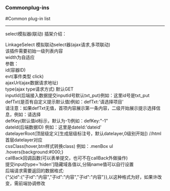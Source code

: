 ### Commonplug-ins
#Common plug-in list

---------
select模拟器(联动)
插架介绍：

LinkageSelect 模拟联动select器(ajax请求,多项联动)<br/>
该插件需要初始一级列表内容<br/>
width为自适应<br/>
参数：<br/>
id(容器ID)<br/>
evt(事件类型 click)<br/>
ajaxUrl(ajax数据请求地址)<br/>
type(ajax type请求方式) 默认GET<br/>
inputId(后端接入数据提交inputId号默认txt_put)例如：这里id号是txt_put<br/>
defTxt(是否有自定义提示默认值)例如：defTxt:'请选择项目'<br/>
请注意：如果defTxt无值，首项内容展示第一条内容，二级开始展示提示选择信息，例如：请选择<br/>
defKey(默认值id标示，默认为-1)例如：defKey:"-1"<br/>
dateId(后端数据ID) 例如：这里是dateId:'dateid'<br/>
datelayerRoot(顶层级定义[生成层级标注号，默认datelayer,0级别开始]) //html首层datelayer对应<br/>
cssClass(hover,btn样式转换class) 例如：.menBox ul .hovers{background:#000;}<br/>
callBack回调函数(可以表单提交，也可不在callBack外做操作)<br/>
提交input[type='hiden']隐藏域各值以,分隔name值可以自行设置<br/>
后端请求需要返回的数据格式:<br/>
{"父id":{"子id":"内容","子id":"内容","子id":"内容"}},以这种格式为好，如果许改变，需前端协调修改<br/>
